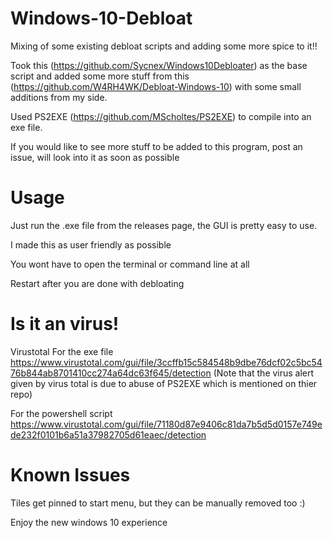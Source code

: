 # Windows-10-Debloat
Mixing of some existing debloat scripts and adding some more spice to it!!

Took this (https://github.com/Sycnex/Windows10Debloater) as the base script and added some more stuff from this (https://github.com/W4RH4WK/Debloat-Windows-10) with some small additions from my side.

Used PS2EXE (https://github.com/MScholtes/PS2EXE) to compile into an exe file.

If you would like to see more stuff to be added to this program, post an issue, will look into it as soon as possible


# Usage

Just run the .exe file from the releases page, the GUI is pretty easy to use.

I made this as user friendly as possible 

You wont have to open the terminal or command line at all

Restart after you are done with debloating

# Is it an virus!

Virustotal
For the exe file   https://www.virustotal.com/gui/file/3ccffb15c584548b9dbe76dcf02c5bc5476b844ab8701410cc274a64dc63f645/detection
(Note that the virus alert given by virus total is due to abuse of PS2EXE which is mentioned on thier repo)

For the powershell script https://www.virustotal.com/gui/file/71180d87e9406c81da7b5d5d0157e749ede232f0101b6a51a37982705d61eaec/detection


# Known Issues

Tiles get pinned to start menu, but they can be manually removed too :)

Enjoy the new windows 10 experience
